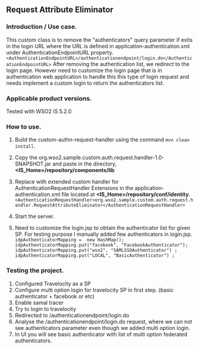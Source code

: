 ## Request Attribute Eliminator

### Introduction / Use case.
This custom class is to remove the "authenticators" query parameter if exits in the login URL where the URL is defined 
in application-authentication.xml under AuthenticationEndpointURL property.
`<AuthenticationEndpointURL>/authenticationendpoint/login.do</AuthenticationEndpointURL>`
After removing the authentication list, we redirect to the login page. However need to customize the login page that 
is in authentication web application to handle this this type of login request and needs implement a custom login 
to return the authenticators list.

### Applicable product versions.
Tested with WSO2 IS 5.2.0

### How to use.
1. Build the custom-authn-request-handler using the command `mvn clean install`.
2. Copy the org.wso2.sample.custom.auth.request.handler-1.0-SNAPSHOT.jar and paste in the directory, 
**<IS_Home>/repository/components/lib**
3. Replace with extended custom handler for AuthenticationRequestHandler Extensions 
in the application-authentication.xml file located at **<IS_Home>/repository/conf/identity**. 
`		<AuthenticationRequestHandler>org.wso2.sample.custom.auth.request.handler.RequestAttributeEliminator</AuthenticationRequestHandler>`

4.  Start the server.
5. Need to customize the login.jsp to obtain the authenticator list for given SP. For testing purpose I manually 
added few authenticators in login.jsp.
    ` idpAuthenticatorMapping =  new HashMap();
     idpAuthenticatorMapping.put("facebook", "FacebookAuthenticator");
     idpAuthenticatorMapping.put("wso2", "SAMLSSOAuthenticator") ;
     idpAuthenticatorMapping.put("LOCAL", "BasicAuthenticator") ;`


 ### Testing the project.

1. Configured Travelocity as a SP
2. Configure multi option login for travelocity SP in first step. (basic authenticator + facebook or etc)
3. Enable samal tracer
4. Try to login to travelocity
5. Redirected to /authenticationendpoint/login.do
6. Analyse the /authenticationendpoint/login.do request, where we can not see authenticators parameter even though we
 added multi option login. 
7. In UI you will see basic authenticator with list of multi option federated authenticators.